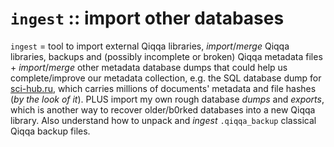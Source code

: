 # `ingest` :: import other databases

`ingest` = tool to import external Qiqqa libraries, *import*/*merge* Qiqqa libraries, backups and (possibly incomplete or broken) Qiqqa metadata files + *import*/*merge* other metadata database dumps that could help us complete/improve our metadata collection, e.g. the SQL database dump for [sci-hub.ru](https://sci-hub.ru/), which carries millions of documents' metadata and file hashes (*by the look of it*). PLUS import my own rough database *dumps* and *exports*, which is another way to recover older/b0rked databases into a new Qiqqa library.
Also understand how to unpack and *ingest* `.qiqqa_backup` classical Qiqqa backup files.

